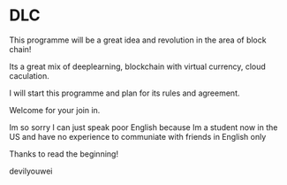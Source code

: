 # DLC 

This programme will be a great idea and revolution in the area of block chain!

Its a great mix of deeplearning, blockchain with virtual currency, cloud caculation.

I will start this programme and plan for its rules and agreement.

Welcome for your join in.

Im so sorry I can just speak poor English because Im a student now in the US and have no experience to communiate with friends in English only

Thanks to read the beginning!

devilyouwei
